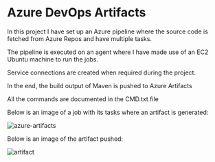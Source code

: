 # Azure DevOps Artifacts

In this project I have set up an Azure pipeline where the source code is fetched from Azure Repos and have multiple tasks.

The pipeline is executed on an agent where I have made use of an EC2 Ubuntu machine to run the jobs.

Service connections are created when required during the project.

In the end, the build output of Maven is pushed to Azure Artifacts

All the commands are documented in the CMD.txt file

Below is an image of a job with its tasks where an artifact is generated:

![azure-artifacts](https://github.com/Pavan-1997/Azure_DevOps_Artifacts/assets/32020205/42f54d5d-eeed-4e3e-90dc-df48e0d421a4)

Below is an image of the artifact pushed:

![artifact](https://github.com/Pavan-1997/Azure_DevOps_Artifacts/assets/32020205/267e5d13-aeb4-4ba9-b703-2b1af68363a5)
